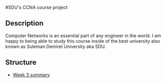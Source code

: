 #SDU's CCNA course project

## Description
Computer Networks is an essential part 
of any engineer in the world. I am 
happy to being able to study this 
course inside of the best university 
also known as Suleman Demirel 
University aka SDU.
## Structure
- [Week 3 summary](blogs/week-3.md)
